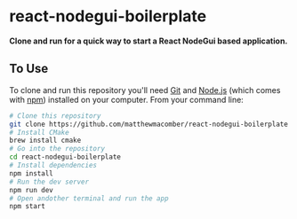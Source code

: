 # react-nodegui-boilerplate

**Clone and run for a quick way to start a React NodeGui based application.**

## To Use

To clone and run this repository you'll need [Git](https://git-scm.com) and [Node.js](https://nodejs.org/en/download/) (which comes with [npm](http://npmjs.com)) installed on your computer. From your command line:

```bash
# Clone this repository
git clone https://github.com/matthewmacomber/react-nodegui-boilerplate
# Install CMake
brew install cmake
# Go into the repository
cd react-nodegui-boilerplate
# Install dependencies
npm install
# Run the dev server
npm run dev
# Open andother terminal and run the app
npm start
```
